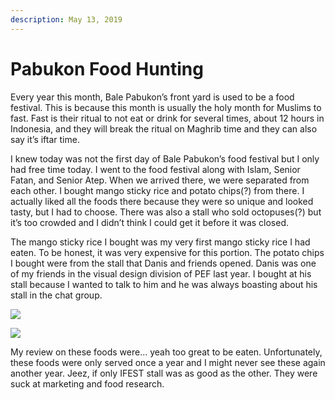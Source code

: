 ```yaml
---
description: May 13, 2019
---
```


# Pabukon Food Hunting

Every year this month, Bale Pabukon’s front yard is used to be a food festival. This is because this month is usually the holy month for Muslims to fast. Fast is their ritual to not eat or drink for several times, about 12 hours in Indonesia, and they will break the ritual on Maghrib time and they can also say it’s iftar time.

I knew today was not the first day of Bale Pabukon’s food festival but I only had free time today. I went to the food festival along with Islam, Senior Fatan, and Senior Atep. When we arrived there, we were separated from each other. I bought mango sticky rice and potato chips(?) from there. I actually liked all the foods there because they were so unique and looked tasty, but I had to choose. There was also a stall who sold octopuses(?) but it’s too crowded and I didn’t think I could get it before it was closed.

The mango sticky rice I bought was my very first mango sticky rice I had eaten. To be honest, it was very expensive for this portion. The potato chips I bought were from the stall that Danis and friends opened. Danis was one of my friends in the visual design division of PEF last year. I bought at his stall because I wanted to talk to him and he was always boasting about his stall in the chat group.

![](<../../.gitbook/assets/unpad blog\_191231\_0005.jpg>)

![](<../../.gitbook/assets/unpad blog\_191231\_0006.jpg>)

My review on these foods were… yeah too great to be eaten. Unfortunately, these foods were only served once a year and I might never see these again another year. Jeez, if only IFEST stall was as good as the other. They were suck at marketing and food research.
